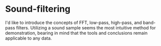 # Sound-filtering
I'd like to introduce the concepts of FFT, low-pass, high-pass, and band-pass filters. Utilizing a sound sample seems the most intuitive method for demonstration, bearing in mind that the tools and conclusions remain applicable to any data.

